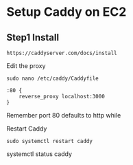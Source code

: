 # Setup Caddy on EC2

## Step1 Install
```
https://caddyserver.com/docs/install
```
Edit the proxy
```
sudo nano /etc/caddy/Caddyfile
```
```
:80 {
    reverse_proxy localhost:3000
} 
```
Remember port 80 defaults to http while 

Restart Caddy 
```
sudo systemctl restart caddy
```

systemctl status caddy